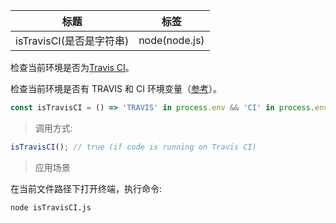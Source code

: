 | 标题                     | 标签          |
| ------------------------ | ------------- |
| isTravisCI(是否是字符串) | node(node.js) |

检查当前环境是否为[Travis CI](https://travis-ci.org/)。

检查当前环境是否有 TRAVIS 和 CI 环境变量（[参考](https://docs.travis-ci.com/user/environment-variables/#Default-Environment-Variables)）。

```js
const isTravisCI = () => 'TRAVIS' in process.env && 'CI' in process.env;
```

> 调用方式:

```js
isTravisCI(); // true (if code is running on Travis CI)
```

> 应用场景

<div class="code-editor" data-url="codes/node/demo/isTravisCI.js" data-language="javascript"></div>

在当前文件路径下打开终端，执行命令:

```shell
node isTravisCI.js
```
